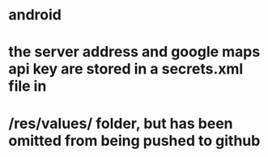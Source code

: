 # android
#
# the server address and google maps api key are stored in a secrets.xml file in
# /res/values/ folder, but has been omitted from being pushed to github